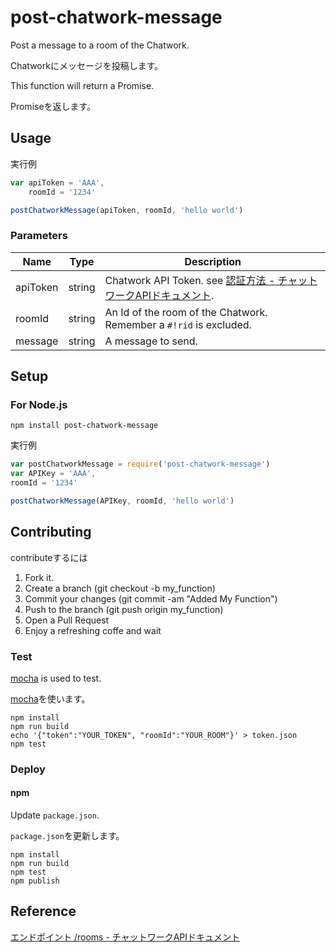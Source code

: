 # post-chatwork-message

Post a message to a room of the Chatwork.

Chatworkにメッセージを投稿します。

This function will return a Promise.

Promiseを返します。

## Usage

実行例
```js
var apiToken = 'AAA',
    roomId = '1234'

postChatworkMessage(apiToken, roomId, 'hello world')
```

### Parameters

Name | Type | Description
--- | --- | ---
apiToken | string | Chatwork API Token. see [認証方法 - チャットワークAPIドキュメント](http://developer.chatwork.com/ja/authenticate.html).
roomId | string | An Id of the room of the Chatwork. Remember a `#!rid` is excluded.
message | string | A message to send.

## Setup

### For Node.js
```
npm install post-chatwork-message
```

実行例
```js
var postChatworkMessage = require('post-chatwork-message')
var APIKey = 'AAA',
roomId = '1234'

postChatworkMessage(APIKey, roomId, 'hello world')
```

## Contributing

contributeするには

1. Fork it.
1. Create a branch (git checkout -b my_function)
1. Commit your changes (git commit -am "Added My Function")
1. Push to the branch (git push origin my_function)
1. Open a Pull Request
1. Enjoy a refreshing coffe and wait

### Test

[mocha](https://github.com/mochajs/mocha) is used to test.

[mocha](https://github.com/mochajs/mocha)を使います。

```
npm install
npm run build
echo '{"token":"YOUR_TOKEN", "roomId":"YOUR_ROOM"}' > token.json
npm test
```


### Deploy
#### npm
Update `package.json`.

`package.json`を更新します。

```
npm install
npm run build
npm test
npm publish
```

## Reference
[エンドポイント /rooms - チャットワークAPIドキュメント](http://developer.chatwork.com/ja/endpoint_rooms.html#POST-rooms-room_id-messages)
